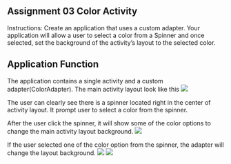 ﻿

## Assignment 03 Color Activity
Instructions: 
Create an application that uses a custom adapter. Your application will allow a user to select a color from a Spinner and once selected, set the background of the activity’s layout to the selected color.

## Application Function

The application contains a single activity and a custom adapter(ColorAdapter). The main activity layout look like this
![](Images/color1.png)

The user can clearly see there is a spinner located right in the center of activity layout. It prompt user to select a color from the spinner.

After the user click the spinner, it will show some of the color options to change the main activity layout background. 
 ![](Images/color2.png)

If the user selected one of the color option from the spinner, the adapter will change the layout background.
 ![](Images/color3.png)
  ![](Images/color4.png)
